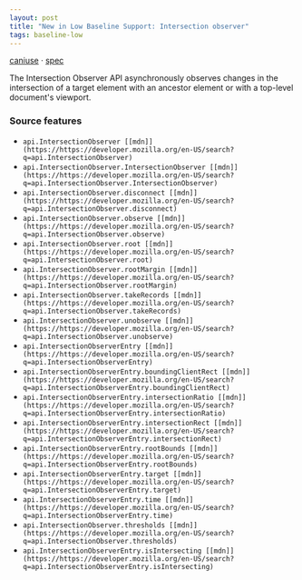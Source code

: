 ```yaml
---
layout: post
title: "New in Low Baseline Support: Intersection observer"
tags: baseline-low
---
```


[caniuse](https://caniuse.com/?search=intersection-observer) · [spec](https://w3c.github.io/IntersectionObserver/)

The Intersection Observer API asynchronously observes changes in the intersection of a target element with an ancestor element or with a top-level document's viewport.

### Source features

- ``api.IntersectionObserver [[mdn]](https://https://developer.mozilla.org/en-US/search?q=api.IntersectionObserver)``
- ``api.IntersectionObserver.IntersectionObserver [[mdn]](https://https://developer.mozilla.org/en-US/search?q=api.IntersectionObserver.IntersectionObserver)``
- ``api.IntersectionObserver.disconnect [[mdn]](https://https://developer.mozilla.org/en-US/search?q=api.IntersectionObserver.disconnect)``
- ``api.IntersectionObserver.observe [[mdn]](https://https://developer.mozilla.org/en-US/search?q=api.IntersectionObserver.observe)``
- ``api.IntersectionObserver.root [[mdn]](https://https://developer.mozilla.org/en-US/search?q=api.IntersectionObserver.root)``
- ``api.IntersectionObserver.rootMargin [[mdn]](https://https://developer.mozilla.org/en-US/search?q=api.IntersectionObserver.rootMargin)``
- ``api.IntersectionObserver.takeRecords [[mdn]](https://https://developer.mozilla.org/en-US/search?q=api.IntersectionObserver.takeRecords)``
- ``api.IntersectionObserver.unobserve [[mdn]](https://https://developer.mozilla.org/en-US/search?q=api.IntersectionObserver.unobserve)``
- ``api.IntersectionObserverEntry [[mdn]](https://https://developer.mozilla.org/en-US/search?q=api.IntersectionObserverEntry)``
- ``api.IntersectionObserverEntry.boundingClientRect [[mdn]](https://https://developer.mozilla.org/en-US/search?q=api.IntersectionObserverEntry.boundingClientRect)``
- ``api.IntersectionObserverEntry.intersectionRatio [[mdn]](https://https://developer.mozilla.org/en-US/search?q=api.IntersectionObserverEntry.intersectionRatio)``
- ``api.IntersectionObserverEntry.intersectionRect [[mdn]](https://https://developer.mozilla.org/en-US/search?q=api.IntersectionObserverEntry.intersectionRect)``
- ``api.IntersectionObserverEntry.rootBounds [[mdn]](https://https://developer.mozilla.org/en-US/search?q=api.IntersectionObserverEntry.rootBounds)``
- ``api.IntersectionObserverEntry.target [[mdn]](https://https://developer.mozilla.org/en-US/search?q=api.IntersectionObserverEntry.target)``
- ``api.IntersectionObserverEntry.time [[mdn]](https://https://developer.mozilla.org/en-US/search?q=api.IntersectionObserverEntry.time)``
- ``api.IntersectionObserver.thresholds [[mdn]](https://https://developer.mozilla.org/en-US/search?q=api.IntersectionObserver.thresholds)``
- ``api.IntersectionObserverEntry.isIntersecting [[mdn]](https://https://developer.mozilla.org/en-US/search?q=api.IntersectionObserverEntry.isIntersecting)``
